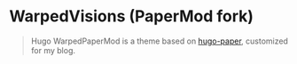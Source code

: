 # WarpedVisions (PaperMod fork)

> Hugo WarpedPaperMod is a theme based on [hugo-paper](https://github.com/nanxiaobei/hugo-paper/tree/4330c8b12aa48bfdecbcad6ad66145f679a430b3), customized for my blog.<br>
